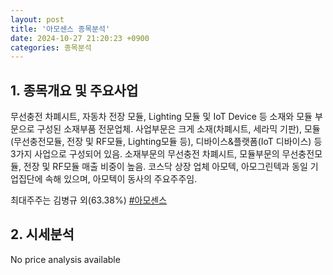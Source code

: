 ```yaml
---
layout: post
title: '아모센스 종목분석'
date: 2024-10-27 21:20:23 +0900
categories: 종목분석
---
```


## 1. 종목개요 및 주요사업

무선충전 차폐시트, 자동차 전장 모듈, Lighting 모듈 및 IoT Device 등 소재와 모듈 부문으로 구성된 소재부품 전문업체. 사업부문은 크게 소재(차폐시트, 세라믹 기판), 모듈(무선충전모듈, 전장 및 RF모듈, Lighting모듈 등), 디바이스&플랫폼(IoT 디바이스) 등 3가지 사업으로 구성되어 있음. 소재부문의 무선충전 차폐시트, 모듈부문의 무선충전모듈, 전장 및 RF모듈 매출 비중이 높음. 코스닥 상장 업체 아모텍, 아모그린텍과 동일 기업집단에 속해 있으며, 아모텍이 동사의 주요주주임.

최대주주는 김병규 외(63.38%)
[#아모센스](#)

## 2. 시세분석

No price analysis available
